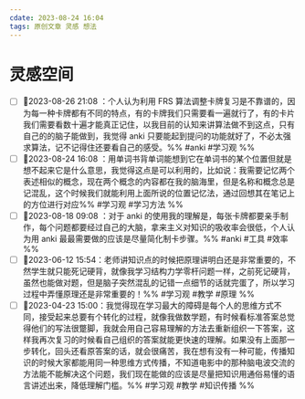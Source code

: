 ```yaml
---
cdate: 2023-08-24 16:04
tags: 原创文章 灵感 想法
---
```


# 灵感空间

- [ ] 📌2023-08-26 21:08 ：个人认为利用 FRS 算法调整卡牌复习是不靠谱的，因为每一种卡牌都有不同的特点，有的卡牌我们只需要看一遍就行了，有的卡片我们需要看数十遍才能真正记住，以我目前的认知来讲算法做不到这点，只有自己的的脑子能做到，我觉得 anki 只要能起到提问的功能就好了，不必太强求算法，记不记得住还要看自己的感受。%% #anki #学习观 %%
- [ ] 📌2023-08-24 16:08 ：用单词书背单词能想到它在单词书的某个位置但就是想不起来它是什么意思，我觉得这点是可以利用的，比如说：我需要记忆两个表述相似的概念，现在两个概念的内容都在我的脑海里，但是名称和概念总是记混乱，这个时候我们就能利用上面所说的位置记忆法，通过回想其在笔记上的方位进行对应%% #学习观 #学习方法 %%
- [ ] 📌2023-08-18 09:08 ：对于 anki 的使用我的理解是，每张卡牌都要亲手制作，每个问题都要经过自己的大脑，拿来主义对知识的吸收率会很低，个人认为用 anki 最最需要做的应该是尽量简化制卡步骤。%% #anki #工具 #效率 %%
- [ ] 📌2023-06-12 15:54：老师讲知识点的时候把原理讲明白还是非常重要的，不然学生就只能死记硬背，就像我学习结构力学零杆问题一样，之前死记硬背，虽然也能做对题，但是脑子突然混乱的记错一点细节的话就完蛋了，所以学习过程中弄懂原理还是非常重要的！%% #学习观 #教学 #原理 %%
- [ ] 📌2023-04-23 15:00：我觉得现在学习最大的障碍是每个人的思维方式不同，接受起来总要有个转化的过程，就像我做数学题，有时候看标准答案总觉得他们的写法很蹩脚，我就会用自己容易理解的方法去重新组织一下答案，这样我再次复习的时候看自己组织的答案就能更快速的理解。如果没有上面那一步转化，回头还看原答案的话，就会很痛苦，我在想有没有一种可能，传播知识的时候大家都能用同一种思维方式传播，不知道电影中的那种脑电波交流的方法能不能解决这个问题，我们现在能做的应该是尽量把知识用通俗易懂的语言讲述出来，降低理解门槛。%% #学习观 #教学 #知识传播 %%